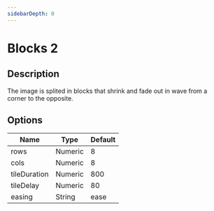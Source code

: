 ```yaml
---
sidebarDepth: 0
---
```


# Blocks 2

## Description

The image is splited in blocks that shrink and fade out in wave from a corner to the opposite.

## Options

| Name | Type | Default |
|------|------|---------|
| rows | Numeric | 8 |
| cols | Numeric | 8 |
| tileDuration | Numeric | 800 |
| tileDelay | Numeric | 80 |
| easing | String | ease |
